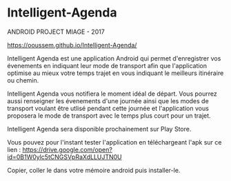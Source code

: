 # Intelligent-Agenda
ANDROID PROJECT MIAGE - 2017

https://ooussem.github.io/Intelligent-Agenda/


Intelligent Agenda est une application Android qui permet d'enregistrer vos évenements en indiquant
leur mode de transport afin que l'application optimise au mieux votre temps trajet en vous indiquant le meilleurs itinéraire ou chemin.

Intelligent Agenda vous notifiera le moment idéal de départ.
Vous pourrez aussi renseigner les évenements d'une journée ainsi que les modes de transport voulant être utlisé pendant cette journée
et l'application vous proposera le mode de transport avec le temps plus court pour un trajet.

Intelligent Agenda sera disponible prochainement sur Play Store.

Vous pouvez pour l'instant tester l'application en téléchargeant l'apk sur ce lien : 
https://drive.google.com/open?id=0B1W0ylc5tCNGSVpRaXdLLUJTN0U

Copier, coller le dans votre mémoire android puis installer-le.







